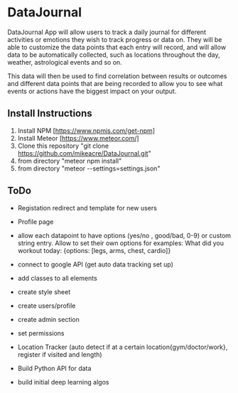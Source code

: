 # DataJournal
DataJournal App will allow users to track a daily journal for different activities or emotions they wish to track progress or data on. They will be able to customize the data points that each entry will record, and will allow data to be automatically collected, such as locations throughout the day, weather, astrological events and so on.

This data will then be used to find correlation between results or outcomes and different data points that are being recorded to allow you to see what events or actions have the biggest impact on your output.   

## Install Instructions

1. Install NPM  [https://www.npmjs.com/get-npm]
2. Install Meteor [https://www.meteor.com/] 
3. Clone this repository  "git clone https://github.com/mikeacre/DataJournal.git"
4. from directory "meteor npm install"
5.  from directory "meteor --settings=settings.json"


## ToDo
* Registation redirect and template for new users

* Profile page

* allow each datapoint to have options (yes/no , good/bad, 0-9) or custom string entry. Allow to set their own options for examples: What did you workout today: {options: [legs, arms, chest, cardio]}

* connect to google API (get auto data tracking set up)

* add classes to all elements

* create style sheet

* create users/profile

* create admin section

* set permissions

* Location Tracker (auto detect if at a certain location{gym/doctor/work}, register if visited and length)

* Build Python API for data

* build initial deep learning algos
